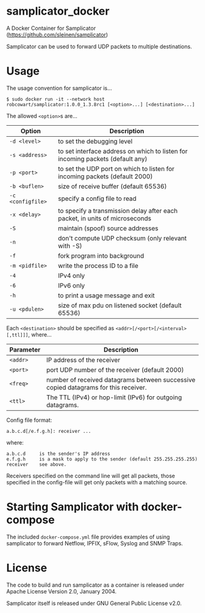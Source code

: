 # samplicator_docker
A Docker Container for Samplicator (https://github.com/sleinen/samplicator)

Samplicator can be used to forward UDP packets to multiple destinations.

# Usage
The usage convention for samplicator is...

```
$ sudo docker run -it --network host robcowart/samplicator:1.0.0_1.3.8rc1 [<option>...] [<destination>...]
```

The allowed `<option>`s are...

Option | Description
---|---
`-d <level>` | to set the debugging level
`-s <address>` | to set interface address on which to listen for incoming packets (default any)
`-p <port>`	| to set the UDP port on which to listen for incoming packets (default 2000)
`-b <buflen>` | size of receive buffer (default 65536)
`-c <configfile>` | specify a config file to read
`-x <delay>` | to specify a transmission delay after each packet, in units of	microseconds
`-S` | maintain (spoof) source addresses
`-n` | don't compute UDP checksum (only relevant with -S)
`-f` | fork program into background
`-m <pidfile>` | write the process ID to a file
`-4` | IPv4 only
`-6` | IPv6 only
`-h` | to print a usage message and exit
`-u <pdulen>`	| size of max pdu on listened socket (default 65536)

Each `<destination>` should be specified as `<addr>[/<port>[/<interval>[,ttl]]]`, where...

Parameter | Description
---|---
`<addr>` | IP address of the receiver
`<port>` | port UDP number of the receiver (default 2000)
`<freq>` | number of received datagrams between successive copied datagrams for this receiver.
`<ttl>` | The TTL (IPv4) or hop-limit (IPv6) for outgoing datagrams.

Config file format:

    a.b.c.d[/e.f.g.h]: receiver ...

where:

	a.b.c.d     is the sender's IP address
    e.f.g.h     is a mask to apply to the sender (default 255.255.255.255)
    receiver    see above.

Receivers specified on the command line will get all packets, those
specified in the config-file will get only packets with a matching
source.

# Starting Samplicator with docker-compose
The included `docker-compose.yml` file provides examples of using samplicator to forward Netflow, IPFIX, sFlow, Syslog and SNMP Traps.

# License
The code to build and run samplicator as a container is released under Apache License Version 2.0, January 2004.

Samplicator itself is released under GNU General Public License v2.0.
